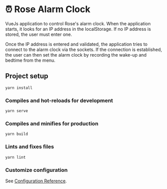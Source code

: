 # ⏰ Rose Alarm Clock 
VueJs application to control Rose's alarm clock. When the application starts, it looks for an IP address in the localStorage. 
If no IP address is stored, the user must enter one.

Once the IP address is entered and validated, the application tries to connect to the alarm 
clock via the sockets. If the connection is established, the user can then set the alarm clock by
recording the wake-up and bedtime from the menu.

## Project setup
```
yarn install
```

### Compiles and hot-reloads for development
```
yarn serve
```

### Compiles and minifies for production
```
yarn build
```

### Lints and fixes files
```
yarn lint
```

### Customize configuration
See [Configuration Reference](https://cli.vuejs.org/config/).
